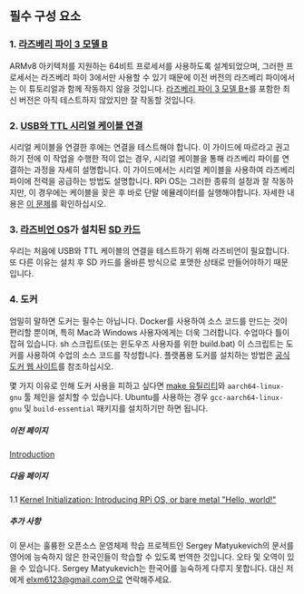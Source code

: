 ## 필수 구성 요소

### 1. [라즈베리 파이 3 모델 B](https://www.raspberrypi.org/products/raspberry-pi-3-model-b/)

ARMv8 아키텍처를 지원하는 64비트 프로세서를 사용하도록 설계되었으며, 그러한 프로세서는 라즈베리 파이 3에서만 사용할 수 있기 때문에 이전 버전의 라즈베리 파이에서는 이 튜토리얼과 함께 작동하지 않을 것입니다. [라즈베리 파이 3 모델 B+](https://www.raspberrypi.org/products/raspberry-pi-3-model-b-plus/)를 포함한 최신 버전은 아직 테스트하지 않았지만 잘 작동할 것입니다.

### 2. [USB와 TTL 시리얼 케이블 연결](https://www.amazon.com/s/ref=nb_sb_noss_2?url=search-alias%3Daps&field-keywords=usb+to+ttl+serial+cable&rh=i%3Aaps%2Ck%3Ausb+to+ttl+serial+cable) 

시리얼 케이블을 연결한 후에는 연결을 테스트해야 합니다. 이 가이드에 따르라고 권고하기 전에 이 작업을 수행한 적이 없는 경우, 시리얼 케이블을 통해 라즈베리 파이를 연결하는 과정을 자세히 설명합니다. 이 가이드에서는 시리얼 케이블을 사용하여 라즈베리 파이에 전력을 공급하는 방법도 설명합니다. RPi OS는 그러한 종류의 설정과 잘 작동하지만, 이 경우에는 케이블을 꽂은 후 바로 단말 에뮬레이터를 실행해야합니다. 자세한 내용은 [이 문제](https://github.com/s-matyukevich/raspberry-pi-os/issues/2)를 확인하십시오.

### 3. [라즈비언 OS](https://www.raspberrypi.org/downloads/raspbian/)가 설치된 [SD 카드](https://www.raspberrypi.org/documentation/installation/sd-cards.md)

우리는 처음에 USB와 TTL 케이블의 연결을 테스트하기 위해 라즈비언이 필요합니다. 또 다른 이유는 설치 후 SD 카드를 올바른 방식으로 포맷한 상태로 만들어야하기 때문입니다.

### 4. 도커

엄밀히 말하면 도커는 필수는 아닙니다. Docker를 사용하여 소스 코드를 만드는 것이 편리할 뿐이며, 특히 Mac과 Windows 사용자에게는 더욱 그러합니다. 수업마다 틀이 잡혀 있습니다. sh 스크립트(또는 윈도우즈 사용자를 위한 build.bat) 이 스크립트는 도커를 사용하여 수업의 소스 코드를 작성합니다. 플랫폼용 도커를 설치하는 방법은 [공식 도커 웹 사이트](https://docs.docker.com/engine/installation/)를 참조하십시오.

몇 가지 이유로 인해 도커 사용을 피하고 싶다면 [make 유틸리티](http://www.math.tau.ac.il/~danha/courses/software1/make-intro.html)와 `aarch64-linux-gnu` 툴 체인을 설치할 수 있습니다. Ubuntu를 사용하는 경우 `gcc-aarch64-linux-gnu` 및 `build-essential` 패키지를 설치하기만 하면 됩니다.

##### 이전 페이지

[Introduction](../ko/Introduction.md)

##### 다음 페이지

1.1 [Kernel Initialization: Introducing RPi OS, or bare metal "Hello, world!"](../ko/lesson01/rpi-os.md)

##### 추가 사항

이 문서는 훌륭한 오픈소스 운영체제 학습 프로젝트인 Sergey Matyukevich의 문서를 영어에 능숙하지 않은 한국인들이 학습할 수 있도록 번역한 것입니다. 오타 및 오역이 있을 수 있습니다. Sergey Matyukevich는 한국어를 능숙하게 다루지 못합니다. 대신 저에게 elxm6123@gmail.com으로 연락해주세요.
